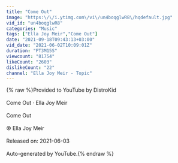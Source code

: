 ```yaml
---
title: "Come Out"
image: "https:\/\/i.ytimg.com\/vi\/un4boqglwR8\/hqdefault.jpg"
vid_id: "un4boqglwR8"
categories: "Music"
tags: ["Ella Joy Meir","Come Out"]
date: "2021-09-18T09:43:13+03:00"
vid_date: "2021-06-02T10:09:01Z"
duration: "PT3M15S"
viewcount: "81754"
likeCount: "2603"
dislikeCount: "22"
channel: "Ella Joy Meir - Topic"
---
```

{% raw %}Provided to YouTube by DistroKid<br /><br />Come Out · Ella Joy Meir<br /><br />Come Out<br /><br />℗ Ella Joy Meir<br /><br />Released on: 2021-06-03<br /><br />Auto-generated by YouTube.{% endraw %}

